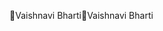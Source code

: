 Vaishnavi Bharti                                      V a i s h n a v i   B h a r t i                                                                           